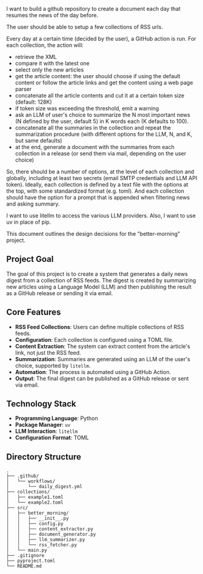 I want to build a github repository to create a document each day that resumes the news of the day before.

The user should be able to setup a few collections of RSS urls.

Every day at a certain time (decided by the user), a GitHub action is run.
For each collection, the action will:

- retrieve the XML
- compare it with the latest one
- select only the new articles
- get the article content: the user should choose if using the default content or follow the article links and get the content using a web page parser
- concatenate all the article contents and cut it at a certain token size (default: 128K)
- if token size was exceeding the threshold, emit a warning
- ask an LLM of user's choice to summarize the N most important news (N defined by the user, default 5) in K words each (K defaults to 100).
- concatenate all the summaries in the collection and repeat the summarization procedure (with different options for the LLM, N, and K, but same defaults)
- at the end, generate a document with the summaries from each collection in a release (or send them via mail, depending on the user choice)

So, there should be a number of options, at the level of each collection and globally, including at least two secrets (email SMTP credentials and LLM API token).
Ideally, each collection is defined by a text file with the options at the top, with some standardized format (e.g. toml).
And each collection should have the option for a prompt that is appended when filtering news and asking summary.

I want to use litellm to access the various LLM providers.
Also, I want to use uv in place of pip.

This document outlines the design decisions for the "better-morning" project.

## Project Goal

The goal of this project is to create a system that generates a daily news digest from a collection of RSS feeds. The digest is created by summarizing new articles using a Language Model (LLM) and then publishing the result as a GitHub release or sending it via email.

## Core Features

- **RSS Feed Collections**: Users can define multiple collections of RSS feeds.
- **Configuration**: Each collection is configured using a TOML file.
- **Content Extraction**: The system can extract content from the article's link, not just the RSS feed.
- **Summarization**: Summaries are generated using an LLM of the user's choice, supported by `litellm`.
- **Automation**: The process is automated using a GitHub Action.
- **Output**: The final digest can be published as a GitHub release or sent via email.

## Technology Stack

- **Programming Language**: Python
- **Package Manager**: `uv`
- **LLM Interaction**: `litellm`
- **Configuration Format**: TOML

## Directory Structure

```
.
├── .github/
│   └── workflows/
│       └── daily_digest.yml
├── collections/
│   ├── example1.toml
│   └── example2.toml
├── src/
│   ├── better_morning/
│   │   ├── __init__.py
│   │   ├── config.py
│   │   ├── content_extractor.py
│   │   ├── document_generator.py
│   │   ├── llm_summarizer.py
│   │   └── rss_fetcher.py
│   └── main.py
├── .gitignore
├── pyproject.toml
└── README.md
```

